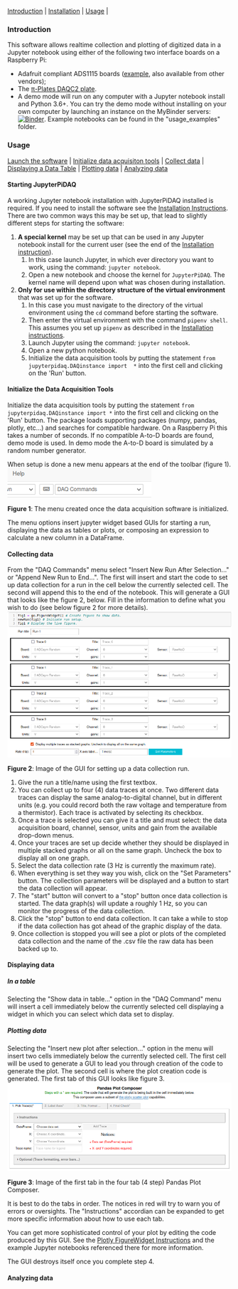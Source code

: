 [Introduction](#introduction) | [Installation](Installation.md) | 
[Usage](#usage) |
### Introduction
 This software allows realtime collection and plotting of 
digitized data in  a Jupyter notebook using either of the following two
interface boards on a Raspberry Pi:
* Adafruit compliant ADS1115 boards 
([example](https://www.amazon.com/KNACRO-4-Channel-Raspberry-ADS1115-Channel/dp/B07149WH7P),
also available from other vendors);
* The [&pi;-Plates DAQC2 plate](https://pi-plates.com/daqc2r1/). 
* A demo mode will run on any computer with a Jupyter notebook install and
Python 3.6+. You can try the demo mode without installing on your own 
  computer by launching an instance on the MyBinder servers:
[![Binder](https://mybinder.org/badge_logo.svg)](https://mybinder.org/v2/gh/JupyterPhysSciLab/JupyterPiDAQ.git/HEAD?filepath=usage_examples).
 Example notebooks can be found in the "usage_examples" folder.

### Usage
[Launch the software](#starting-jupyterpidaq) | 
[Initialize data acquisiton tools](#initialize-the-data-acquisition-tools) | 
[Collect data](#collecting-data) |
[Displaying a Data Table](#in-a-table) | 
[Plotting data](#plotting-data) | 
[Analyzing data](#analyzing-data) 

#### Starting JupyterPiDAQ
A working Jupyter notebook installation with JupyterPiDAQ installed is
required. If you need to install the software see the [Installation 
Instructions](Installation.md). There are two common ways this may be set 
up, that lead to slightly different steps for starting the software:
1. __A special kernel__ may be set up that can be used in any Jupyter notebook 
   install for the current user (see the end of the
   [Installation instruction](Installation.md)). 
    1. In this case launch
   Jupyter, in which ever directory you want to work, using the 
   command: `jupyter notebook`.
    2. Open a new notebook and choose the kernel 
   for `JupyterPiDAQ`. The kernel name will depend upon what was chosen 
   during installation.
2. __Only for use within the directory structure of the virtual environment__ 
   that was set up for the software. 
    1. In this case you must navigate to the 
   directory of the virtual environment using the `cd` command before 
   starting the software.
    2. Then enter the virtual environment with the command `pipenv shell`. 
       This assumes you set up `pipenv` as described in the 
       [Installation instructions](Installation.md).
    3. Launch Jupyter using the command: `jupyter notebook`.
    4. Open a new python notebook.
    5. Initialize the data acquisition 
       tools by putting the statement `from jupyterpidaq.DAQinstance import 
       *` into the first cell and clicking on the 'Run' button.
#### Initialize the Data Acquisition Tools
Initialize the data acquisition tools by putting the statement `from 
jupyterpidaq.DAQinstance import *` into the first cell and clicking on the 
'Run' button. The package loads supporting packages (numpy, pandas, plotly,
etc...) and searches for compatible hardware. On a Raspberry Pi this takes a
number of seconds. If no compatible A-to-D boards are found, demo mode is used.
In demo mode the A-to-D board is simulated by a random number generator.

When setup is done a new menu appears at the end of the toolbar (figure 1).
![DAQ Menu](DAQmenu.png)

__Figure 1__: The menu created once the data acquisition software is 
initialized.

The menu options insert jupyter widget based GUIs for starting a run,
displaying the data as tables or plots, or composing an expression to calculate
a new column in a DataFrame.
#### Collecting data
From the "DAQ Commands" menu select "Insert New Run After Selection..." or 
"Append New Run to End...". The first will insert and start the code to set up 
data collection for a run in the cell below the currently selected cell. 
The second will append this to the end of the notebook. This will generate 
a GUI that looks like the figure 2, below. Fill in the information to define 
what you wish to do (see below figure 2 for more details).
![New Run Figure](newrun.png)

__Figure 2__: Image of the GUI for setting up a data collection run.
1. Give the run a title/name using the first textbox.
2. You can collect up to four (4) data traces at once. Two different data 
   traces can display the same analog-to-digital channel, but in different 
   units (e.g. you could record both the raw voltage and temperature from a 
   thermistor). Each trace is activated by selecting its checkbox.
3. Once a trace is selected you can give it a title and must select: the 
   data acquisition board, channel, sensor, units and gain from the 
   available drop-down menus.
4. Once your traces are set up decide whether they should be displayed in 
   multiple stacked graphs or all on the same graph. Uncheck the box to 
   display all on one graph.
5. Select the data collection rate (3 Hz is currently the maximum rate).
6. When everything is set they way you wish, click on the "Set Parameters" 
   button. The collection parameters will be displayed and a button to 
   start the data collection will appear.
7. The "start" button will convert to a "stop" button once data collection 
   is started. The data graph(s) will update a roughly 1 Hz, so you can 
   monitor the progress of the data collection.
8. Click the "stop" button to end data collection. It can take 
   a while to stop if the data collection has got ahead of the graphic 
   display of the data.
9. Once collection is stopped you will see a plot or plots of the completed 
   data collection and the name of the .csv file the raw data has been 
   backed up to.
#### Displaying data
##### In a table
Selecting the "Show data in table..." option in the "DAQ Command" menu will 
insert a cell immediately below the currently selected cell displaying a 
widget in which you can select which data set to display.
##### Plotting data
Selecting the "Insert new plot after selection..." option in the menu will
insert two cells immediately below the currently selected cell. The first cell
will be used to generate a GUI to lead you through creation of the code to
generate the plot. The second cell is where the plot creation code is 
generated. The first tab of this GUI looks like figure 3.
![Plot GUI](plot_GUI.png)

__Figure 3__: Image of the first tab in the four tab (4 step) Pandas Plot 
Composer.

It is best to do the tabs in order. The notices in red will try to 
warn you of errors or oversights. The "Instructions" accordian can be 
expanded to get more specific information about how to use each tab.

You can get more sophisticated control of 
your plot by editing the code produced by this GUI. See the [Plotly 
FigureWidget Instructions](https://plotly.com/python/figurewidget/) and the 
example Jupyter notebooks referenced there for more information.

The GUI destroys itself once you complete step 4.
#### Analyzing data
